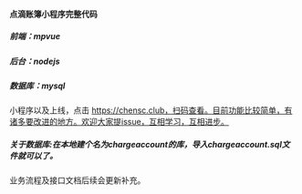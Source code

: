 #### 点滴账簿小程序完整代码
##### 前端：mpvue
##### 后台：nodejs
##### 数据库：mysql

小程序以及上线，点击 https://chensc.club，扫码查看。目前功能比较简单，有诸多要改进的地方。欢迎大家提issue，互相学习，互相进步。

##### 关于数据库:在本地建个名为chargeaccount的库，导入chargeaccount.sql文件就可以了。

业务流程及接口文档后续会更新补充。
